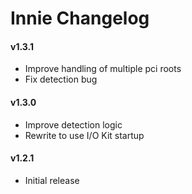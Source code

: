 Innie Changelog
===============
#### v1.3.1
- Improve handling of multiple pci roots
- Fix detection bug

#### v1.3.0
- Improve detection logic
- Rewrite to use I/O Kit startup

#### v1.2.1
- Initial release
